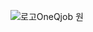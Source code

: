 ![로고OneQjob 원](https://github.com/donghee9/pictureForJob/assets/129722492/017003ea-f557-4934-ba09-7c14a0ce7f2d)
